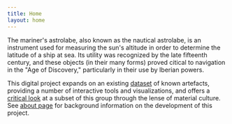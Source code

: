 ```yaml
---
title: Home
layout: home
---
```


<p class="firstonindex">The mariner's astrolabe, also known as the nautical astrolabe, is an instrument used for measuring the sun's altitude in order to determine the latitude of a ship at sea. Its utility was recognized by the late fifteenth century, and these objects (in their many forms) proved citical to navigation in the "Age of Discovery," particularly in their use by Iberian powers.</p>

This digital project expands on an existing [dataset](./browse.html) of known artefacts, providing a number of interactive tools and visualizations, and offers a [critical look](./essay.html) at a subset of this group through the lense of material culture. See [about page](./about.html) for background information on the development of this project.
